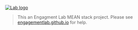 <!-- [![Project logo](https://res.cloudinary.com/engagement-lab-home/image/upload/c_scale,f_auto,w_450/v1543629182/homepage-2.0/logos/el-logo.svg "Project logo")](https://elab.emerson.edu/) -->

[![Lab logo](https://res.cloudinary.com/engagement-lab-home/image/upload/f_auto,c_scale,w_100//logos/logo-bootstrapper.png "Engagement Lab logo")](http://elab.emerson.edu/)
> This an Engagment Lab MEAN stack project. Please see [engagementlab.github.io](https://engagementlab.github.io) for help.